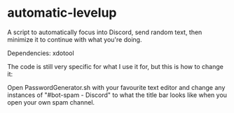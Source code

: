 # automatic-levelup
A script to automatically focus into Discord, send random text, then minimize it to continue with what you're doing. 

Dependencies: xdotool

The code is still very specific for what I use it for, but this is how to change it:

Open PasswordGenerator.sh with your favourite text editor and change any instances of "#bot-spam - Discord" to what the title bar looks like when you open your own spam channel.
